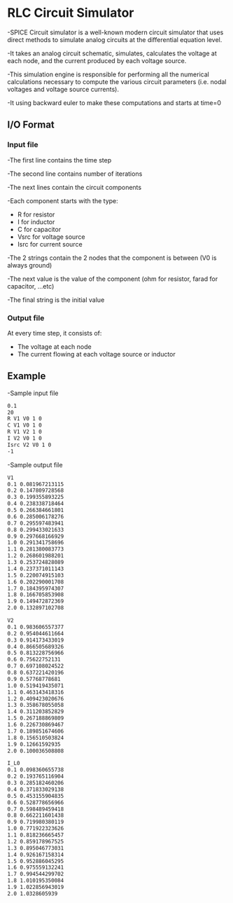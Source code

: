 
# RLC Circuit Simulator

-SPICE Circuit simulator is a well-known modern circuit simulator that uses direct methods to simulate analog circuits at the differential equation level.

-It takes an analog circuit schematic, simulates, calculates the voltage at each node, and the current produced by each voltage source.

-This simulation engine is responsible for performing all the numerical calculations
necessary to compute the various circuit parameters (i.e. nodal voltages and voltage source
currents).

-It using backward euler to make these computations and starts at time=0

## I/O Format

### Input file

-The first line contains the time step

-The second line contains number of iterations

-The next lines contain the circuit components

-Each component starts with the type:
- R for resistor
- I for inductor
- C for capacitor
- Vsrc for voltage source
- Isrc for current source

-The 2 strings contain the 2 nodes that the component is between (V0 is always ground)

-The next value is the value of the component (ohm for resistor, farad for capacitor, ...etc)

-The final string is the initial value

### Output file

At every time step, it consists of:
- The voltage at each node
- The current flowing at each voltage source or inductor


## Example

-Sample input file

```txt
0.1
20
R V1 V0 1 0
C V1 V0 1 0
R V1 V2 1 0
I V2 V0 1 0
Isrc V2 V0 1 0
-1
```

-Sample output file
```txt
V1
0.1 0.081967213115
0.2 0.147809728568
0.3 0.199355893225
0.4 0.238338718464
0.5 0.266384661801
0.6 0.285006178276
0.7 0.295597483941
0.8 0.299433021633
0.9 0.297668166929
1.0 0.291341758696
1.1 0.281380083773
1.2 0.268601988201
1.3 0.253724828089
1.4 0.237371011143
1.5 0.220074915103
1.6 0.202290001708
1.7 0.184395974307
1.8 0.166705853908
1.9 0.149472872369
2.0 0.132897102708

V2
0.1 0.983606557377
0.2 0.954044611664
0.3 0.914173433019
0.4 0.866505689326
0.5 0.813228756966
0.6 0.75622752131
0.7 0.697108024522
0.8 0.637221420196
0.9 0.57768778681
1.0 0.519419435071
1.1 0.463143418316
1.2 0.409423020676
1.3 0.358678055058
1.4 0.311203852829
1.5 0.267188869809
1.6 0.226730869467
1.7 0.189851674606
1.8 0.156510503824
1.9 0.12661592935
2.0 0.100036508808

I_L0
0.1 0.098360655738
0.2 0.193765116904
0.3 0.285182460206
0.4 0.371833029138
0.5 0.453155904835
0.6 0.528778656966
0.7 0.598489459418
0.8 0.662211601438
0.9 0.719980380119
1.0 0.771922323626
1.1 0.818236665457
1.2 0.859178967525
1.3 0.895046773031
1.4 0.926167158314
1.5 0.952886045295
1.6 0.975559132241
1.7 0.994544299702
1.8 1.010195350084
1.9 1.022856943019
2.0 1.0328605939


```
